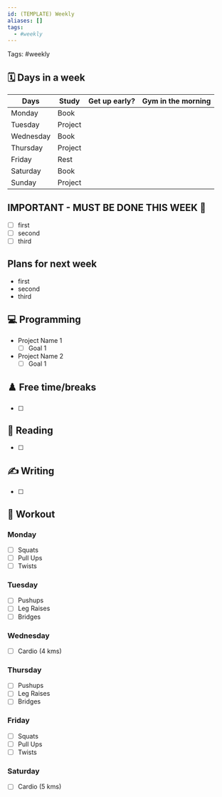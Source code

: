 ```yaml
---
id: (TEMPLATE) Weekly
aliases: []
tags:
  - #weekly
---
```


Tags: #weekly

## 🗓️ Days in a week

| Days      | Study   | Get up early? | Gym in the morning |
| --------- | ------- | ------------- | ------------------ |
| Monday    | Book    |               |                    |
| Tuesday   | Project |               |                    |
| Wednesday | Book    |               |                    |
| Thursday  | Project |               |                    |
| Friday    | Rest    |               |                    |
| Saturday  | Book    |               |                    |
| Sunday    | Project |               |                    |

## IMPORTANT - MUST BE DONE THIS WEEK 🚨

- [ ] first
- [ ] second
- [ ] third

## Plans for next week

- first
- second
- third

## 💻 Programming

- Project Name 1
  - [ ] Goal 1
- Project Name 2
  - [ ] Goal 1

## ♟️ Free time/breaks

- [ ]

## 📖 Reading

- [ ]

## ✍️ Writing

- [ ]

## 💪 Workout

### Monday

- [ ] Squats
- [ ] Pull Ups
- [ ] Twists

### Tuesday

- [ ] Pushups
- [ ] Leg Raises
- [ ] Bridges

### Wednesday

- [ ] Cardio (4 kms)

### Thursday

- [ ] Pushups
- [ ] Leg Raises
- [ ] Bridges

### Friday

- [ ] Squats
- [ ] Pull Ups
- [ ] Twists

### Saturday

- [ ] Cardio (5 kms)
